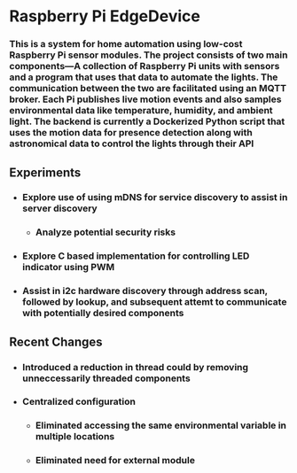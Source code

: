 # Raspberry Pi EdgeDevice
### This is a system for home automation using low-cost Raspberry Pi sensor modules. The project consists of two main components—A collection of Raspberry Pi units with sensors and a program that uses that data to automate the lights. The communication between the two are facilitated using an MQTT broker.  Each Pi publishes live motion events and also samples environmental data like temperature, humidity, and ambient light. The backend is currently a Dockerized Python script that uses the motion data for presence detection along with astronomical data to control the lights through their API


## Experiments
 - ### Explore use of using mDNS for service discovery to assist in server discovery
    - ### Analyze potential security risks
 - ### Explore C based implementation for controlling LED indicator using PWM
 - ### Assist in i2c hardware discovery through address scan, followed by lookup, and subsequent attemt to communicate with potentially desired components

## Recent Changes
 - ### Introduced a reduction in thread could by removing unneccessarily threaded components
 - ### Centralized configuration
    - ### Eliminated accessing the same environmental variable in multiple locations
    - ### Eliminated need for external module